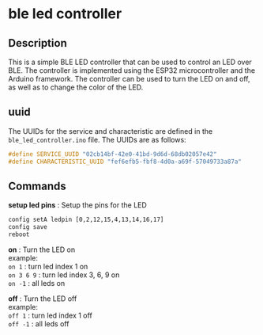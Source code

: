 # ble led controller

## Description
This is a simple BLE LED controller that can be used to control an LED over BLE. The controller is implemented using the ESP32 microcontroller and the Arduino framework. The controller can be used to turn the LED on and off, as well as to change the color of the LED.

## uuid

The UUIDs for the service and characteristic are defined in the `ble_led_controller.ino` file. The UUIDs are as follows:
```cpp
#define SERVICE_UUID "02cb14bf-42e0-41bd-9d6d-68db02057e42"
#define CHARACTERISTIC_UUID "fef6efb5-fbf8-4d0a-a69f-57049733a87a"
```

## Commands

**setup led pins** : Setup the pins for the LED  

```txt
config setA ledpin [0,2,12,15,4,13,14,16,17] 
config save
reboot
```

**on** : Turn the LED on   
example:    
`on 1` : turn led index 1 on  
`on 3 6 9` : turn led index 3, 6, 9 on  
`on -1` : all leds on  

**off** : Turn the LED off  
example:  
`off 1` : turn led index 1 off  
`off -1` : all leds off  


